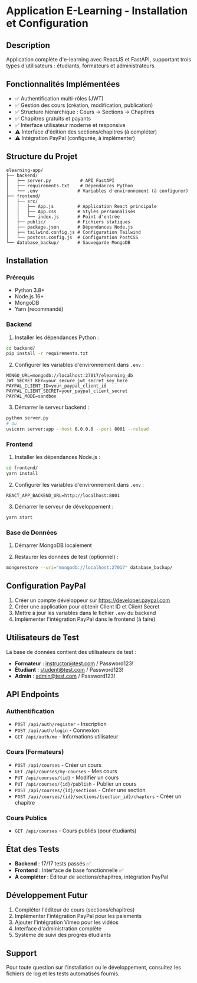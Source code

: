# Application E-Learning - Installation et Configuration

## Description
Application complète d'e-learning avec ReactJS et FastAPI, supportant trois types d'utilisateurs : étudiants, formateurs et administrateurs.

## Fonctionnalités Implémentées
- ✅ Authentification multi-rôles (JWT)
- ✅ Gestion des cours (création, modification, publication)
- ✅ Structure hiérarchique : Cours → Sections → Chapitres
- ✅ Chapitres gratuits et payants
- ✅ Interface utilisateur moderne et responsive
- ⚠️ Interface d'édition des sections/chapitres (à compléter)
- ⚠️ Intégration PayPal (configurée, à implémenter)

## Structure du Projet
```
elearning-app/
├── backend/
│   ├── server.py           # API FastAPI
│   ├── requirements.txt    # Dépendances Python
│   └── .env               # Variables d'environnement (à configurer)
├── frontend/
│   ├── src/
│   │   ├── App.js         # Application React principale
│   │   ├── App.css        # Styles personnalisés
│   │   └── index.js       # Point d'entrée
│   ├── public/            # Fichiers statiques
│   ├── package.json       # Dépendances Node.js
│   ├── tailwind.config.js # Configuration Tailwind
│   └── postcss.config.js  # Configuration PostCSS
└── database_backup/       # Sauvegarde MongoDB
```

## Installation

### Prérequis
- Python 3.8+
- Node.js 16+
- MongoDB
- Yarn (recommandé)

### Backend
1. Installer les dépendances Python :
```bash
cd backend/
pip install -r requirements.txt
```

2. Configurer les variables d'environnement dans `.env` :
```env
MONGO_URL=mongodb://localhost:27017/elearning_db
JWT_SECRET_KEY=your_secure_jwt_secret_key_here
PAYPAL_CLIENT_ID=your_paypal_client_id
PAYPAL_CLIENT_SECRET=your_paypal_client_secret
PAYPAL_MODE=sandbox
```

3. Démarrer le serveur backend :
```bash
python server.py
# ou
uvicorn server:app --host 0.0.0.0 --port 8001 --reload
```

### Frontend
1. Installer les dépendances Node.js :
```bash
cd frontend/
yarn install
```

2. Configurer les variables d'environnement dans `.env` :
```env
REACT_APP_BACKEND_URL=http://localhost:8001
```

3. Démarrer le serveur de développement :
```bash
yarn start
```

### Base de Données
1. Démarrer MongoDB localement

2. Restaurer les données de test (optionnel) :
```bash
mongorestore --uri="mongodb://localhost:27017" database_backup/
```

## Configuration PayPal
1. Créer un compte développeur sur https://developer.paypal.com
2. Créer une application pour obtenir Client ID et Client Secret
3. Mettre à jour les variables dans le fichier `.env` du backend
4. Implémenter l'intégration PayPal dans le frontend (à faire)

## Utilisateurs de Test
La base de données contient des utilisateurs de test :
- **Formateur** : instructor@test.com / Password123!
- **Étudiant** : student@test.com / Password123!
- **Admin** : admin@test.com / Password123!

## API Endpoints

### Authentification
- `POST /api/auth/register` - Inscription
- `POST /api/auth/login` - Connexion
- `GET /api/auth/me` - Informations utilisateur

### Cours (Formateurs)
- `POST /api/courses` - Créer un cours
- `GET /api/courses/my-courses` - Mes cours
- `PUT /api/courses/{id}` - Modifier un cours
- `PUT /api/courses/{id}/publish` - Publier un cours
- `POST /api/courses/{id}/sections` - Créer une section
- `POST /api/courses/{id}/sections/{section_id}/chapters` - Créer un chapitre

### Cours Publics
- `GET /api/courses` - Cours publiés (pour étudiants)

## État des Tests
- **Backend** : 17/17 tests passés ✅
- **Frontend** : Interface de base fonctionnelle ✅
- **À compléter** : Éditeur de sections/chapitres, intégration PayPal

## Développement Futur
1. Compléter l'éditeur de cours (sections/chapitres)
2. Implémenter l'intégration PayPal pour les paiements
3. Ajouter l'intégration Vimeo pour les vidéos
4. Interface d'administration complète
5. Système de suivi des progrès étudiants

## Support
Pour toute question sur l'installation ou le développement, consultez les fichiers de log et les tests automatisés fournis.
